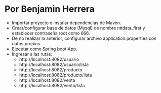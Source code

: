 # Por Benjamin Herrera

- Importar proyecto e instalar dependencias de Maven.
- Crear/configurar base de datos (Mysql) de nombre nttdata_first y establecer contraseña root como 666.
- De no realizar lo anterior, configurar archivo application.properties con datos propios.
- Ejecutar como Spring boot App.
- Ingresar a las rutas: 
  - http://localhost:8082/usuario
  - http://localhost:8082/usuario/lista
  - http://localhost:8082/producto
  - http://localhost:8082/producto/lista
  - http://localhost:8082/venta
  - http://localhost:8082/venta/lista
